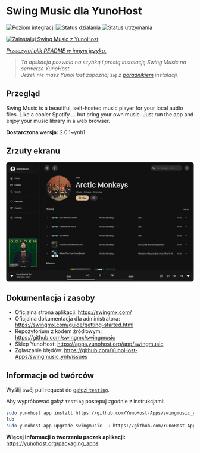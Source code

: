 <!--
To README zostało automatycznie wygenerowane przez <https://github.com/YunoHost/apps/tree/master/tools/readme_generator>
Nie powinno być ono edytowane ręcznie.
-->

# Swing Music dla YunoHost

[![Poziom integracji](https://apps.yunohost.org/badge/integration/swingmusic)](https://ci-apps.yunohost.org/ci/apps/swingmusic/)
![Status działania](https://apps.yunohost.org/badge/state/swingmusic)
![Status utrzymania](https://apps.yunohost.org/badge/maintained/swingmusic)

[![Zainstaluj Swing Music z YunoHost](https://install-app.yunohost.org/install-with-yunohost.svg)](https://install-app.yunohost.org/?app=swingmusic)

*[Przeczytaj plik README w innym języku.](./ALL_README.md)*

> *Ta aplikacja pozwala na szybką i prostą instalację Swing Music na serwerze YunoHost.*  
> *Jeżeli nie masz YunoHost zapoznaj się z [poradnikiem](https://yunohost.org/install) instalacji.*

## Przegląd

Swing Music is a beautiful, self-hosted music player for your local audio files. Like a cooler Spotify ... but bring your own music. Just run the app and enjoy your music library in a web browser.


**Dostarczona wersja:** 2.0.1~ynh1

## Zrzuty ekranu

![Zrzut ekranu z Swing Music](./doc/screenshots/screenshot.png)

## Dokumentacja i zasoby

- Oficjalna strona aplikacji: <https://swingmx.com/>
- Oficjalna dokumentacja dla administratora: <https://swingmx.com/guide/getting-started.html>
- Repozytorium z kodem źródłowym: <https://github.com/swingmx/swingmusic>
- Sklep YunoHost: <https://apps.yunohost.org/app/swingmusic>
- Zgłaszanie błędów: <https://github.com/YunoHost-Apps/swingmusic_ynh/issues>

## Informacje od twórców

Wyślij swój pull request do [gałęzi `testing`](https://github.com/YunoHost-Apps/swingmusic_ynh/tree/testing).

Aby wypróbować gałąź `testing` postępuj zgodnie z instrukcjami:

```bash
sudo yunohost app install https://github.com/YunoHost-Apps/swingmusic_ynh/tree/testing --debug
lub
sudo yunohost app upgrade swingmusic -u https://github.com/YunoHost-Apps/swingmusic_ynh/tree/testing --debug
```

**Więcej informacji o tworzeniu paczek aplikacji:** <https://yunohost.org/packaging_apps>
